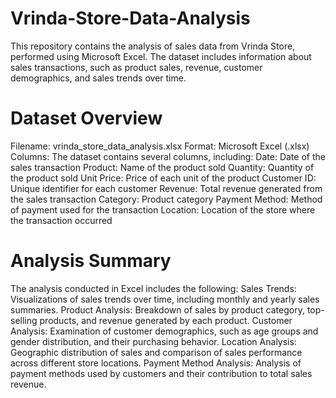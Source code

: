 # Vrinda-Store-Data-Analysis

This repository contains the analysis of sales data from Vrinda Store, performed using Microsoft Excel. The dataset includes information about sales transactions, such as product sales, revenue, customer demographics, and sales trends over time.

# Dataset Overview
Filename: vrinda_store_data_analysis.xlsx Format: Microsoft Excel (.xlsx) Columns: The dataset contains several columns, including: Date: Date of the sales transaction Product: Name of the product sold Quantity: Quantity of the product sold Unit Price: Price of each unit of the product Customer ID: Unique identifier for each customer Revenue: Total revenue generated from the sales transaction Category: Product category Payment Method: Method of payment used for the transaction Location: Location of the store where the transaction occurred

# Analysis Summary
The analysis conducted in Excel includes the following: Sales Trends: Visualizations of sales trends over time, including monthly and yearly sales summaries. Product Analysis: Breakdown of sales by product category, top-selling products, and revenue generated by each product. Customer Analysis: Examination of customer demographics, such as age groups and gender distribution, and their purchasing behavior. Location Analysis: Geographic distribution of sales and comparison of sales performance across different store locations. Payment Method Analysis: Analysis of payment methods used by customers and their contribution to total sales revenue.
